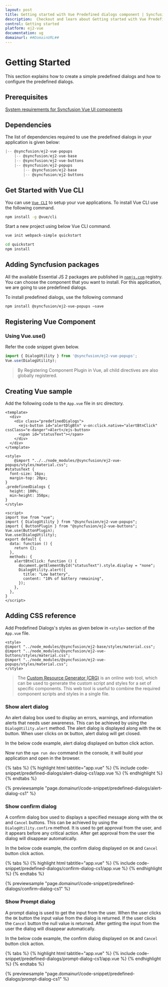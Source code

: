 ```yaml
---
layout: post
title: Getting started with Vue Predefined dialogs component | Syncfusion
description:  Checkout and learn about Getting started with Vue Predefined dialogs component of Syncfusion Essential JS 2 and more details.
control: Getting started 
platform: ej2-vue
documentation: ug
domainurl: ##DomainURL##
---
```


# Getting Started

This section explains how to create a simple predefined dialogs and how to configure the predefined dialogs.

## Prerequisites

[System requirements for Syncfusion Vue UI components](https://ej2.syncfusion.com/vue/documentation/system-requirements/)

## Dependencies

The list of dependencies required to use the predefined dialogs in your application is given below:

```javascript
|-- @syncfusion/ej2-vue-popups
    |-- @syncfusion/ej2-vue-base
    |-- @syncfusion/ej2-vue-buttons
    |-- @syncfusion/ej2-popups
        |-- @syncfusion/ej2-base
        |-- @syncfusion/ej2-buttons
```

## Get Started with Vue CLI

You can use [`Vue CLI`](https://github.com/vuejs/vue-cli) to setup your vue applications.
To install Vue CLI use the following command.

```bash
npm install -g @vue/cli
```

Start a new project using below Vue CLI command.

```bash
vue init webpack-simple quickstart

cd quickstart
npm install

```

## Adding Syncfusion packages

All the available Essential JS 2 packages are published in [`npmjs.com`](https://www.npmjs.com/~syncfusionorg) registry. You can choose the component that you want to install. For this application, we are going to use predefined dialogs.

To install predefined dialogs, use the following command

```bash
npm install @syncfusion/ej2-vue-popups –save
```

## Registering Vue Component

### Using Vue.use()

Refer the code snippet given below.

```ts
import { DialogUtility } from '@syncfusion/ej2-vue-popups';
Vue.use(DialogUtility);
```

> By Registering Component Plugin in Vue, all child directives are also globally registered.

## Creating Vue sample

Add the following code to the `App.vue` file in src directory.

```
<template>
  <div>
    <div class="predefinedDialogs">
      <ejs-button id="alertDlgBtn" v-on:click.native="alertBtnClick" cssClass="e-danger">Alert</ejs-button>
      <span id="statusText"></span>
    </div>
  </div>
</template>

<style>
    @import "../../node_modules/@syncfusion/ej2-vue-popups/styles/material.css";
#statusText {
  font-size: 16px;
  margin-top: 20px;
}
.predefinedDialogs {
  height: 100%;
  min-height: 350px;
}
</style>

<script>
import Vue from "vue";
import { DialogUtility } from "@syncfusion/ej2-vue-popups";
import { ButtonPlugin } from "@syncfusion/ej2-vue-buttons";
Vue.use(ButtonPlugin);
Vue.use(DialogUtility);
export default {
  data: function () {
    return {};
  },
  methods: {
    alertBtnClick: function () {
      document.getElementById("statusText").style.display = "none";
      DialogUtility.alert({
        title: "Low battery",
        content: "10% of battery remaining",
      });
    },
  },
}
</script>
```

## Adding CSS reference

Add Predefined Dialogs's styles as given below in `<style>` section of the `App.vue` file.

```
<style>
@import "../node_modules/@syncfusion/ej2-base/styles/material.css";
@import "../node_modules/@syncfusion/ej2-vue-buttons/styles/material.css";
@import "../node_modules/@syncfusion/ej2-vue-popups/styles/material.css";
</style>
```

> The [Custom Resource Generator (CRG)](https://crg.syncfusion.com/) is an online web tool, which can be used to generate the custom script and styles for a set of specific components.
> This web tool is useful to combine the required component scripts and styles in a single file.

### Show alert dialog

An alert dialog box used to display an errors, warnings, and information alerts that needs user awareness. This can be achieved by using the `DialogUtility.alert` method. The alert dialog is displayed along with the `OK` button. When user clicks on `OK` button, alert dialog will get closed.

In the below code example, alert dialog displayed on button click action.

Now run the `npm run dev` command in the console, it will build your application and open in the browser.

{% tabs %}
{% highlight html tabtitle="app.vue" %}
{% include code-snippet/predefined-dialogs/alert-dialog-cs1/app.vue %}
{% endhighlight %}
{% endtabs %}
        
{% previewsample "page.domainurl/code-snippet/predefined-dialogs/alert-dialog-cs1" %}

### Show confirm dialog

A confirm dialog box used to displays a specified message along with the `OK` and `Cancel` buttons. This can be achieved by using the `DialogUtility.confirm` method. It is used to get approval from the user, and it appears before any critical action. After get approval from the user the dialog will disappear automatically.

In the below code example, the confirm dialog displayed on `OK` and `Cancel` button click action.

{% tabs %}
{% highlight html tabtitle="app.vue" %}
{% include code-snippet/predefined-dialogs/confirm-dialog-cs1/app.vue %}
{% endhighlight %}
{% endtabs %}
        
{% previewsample "page.domainurl/code-snippet/predefined-dialogs/confirm-dialog-cs1" %}

### Show Prompt dialog

A prompt dialog is used to get the input from the user. When the user clicks the `OK` button the input value from the dialog is returned. If the user clicks the `Cancel` button the null value is returned. After getting the input from the user the dialog will disappear automatically.

In the below code example, the confirm dialog displayed on `OK` and `Cancel` button click action.

{% tabs %}
{% highlight html tabtitle="app.vue" %}
{% include code-snippet/predefined-dialogs/prompt-dialog-cs1/app.vue %}
{% endhighlight %}
{% endtabs %}
        
{% previewsample "page.domainurl/code-snippet/predefined-dialogs/prompt-dialog-cs1" %}
